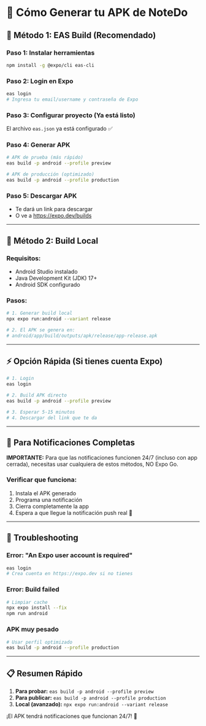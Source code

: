 # 📱 Cómo Generar tu APK de NoteDo

## 🚀 Método 1: EAS Build (Recomendado)

### Paso 1: Instalar herramientas
```bash
npm install -g @expo/cli eas-cli
```

### Paso 2: Login en Expo
```bash
eas login
# Ingresa tu email/username y contraseña de Expo
```

### Paso 3: Configurar proyecto (Ya está listo)
El archivo `eas.json` ya está configurado ✅

### Paso 4: Generar APK
```bash
# APK de prueba (más rápido)
eas build -p android --profile preview

# APK de producción (optimizado)
eas build -p android --profile production
```

### Paso 5: Descargar APK
- Te dará un link para descargar
- O ve a https://expo.dev/builds

---

## 🔧 Método 2: Build Local

### Requisitos:
- Android Studio instalado
- Java Development Kit (JDK) 17+
- Android SDK configurado

### Pasos:
```bash
# 1. Generar build local
npx expo run:android --variant release

# 2. El APK se genera en:
# android/app/build/outputs/apk/release/app-release.apk
```

---

## ⚡ Opción Rápida (Si tienes cuenta Expo)

```bash
# 1. Login
eas login

# 2. Build APK directo
eas build -p android --profile preview

# 3. Esperar 5-15 minutos
# 4. Descargar del link que te da
```

---

## 🎯 Para Notificaciones Completas

**IMPORTANTE:** Para que las notificaciones funcionen 24/7 (incluso con app cerrada), necesitas usar cualquiera de estos métodos, NO Expo Go.

### Verificar que funciona:
1. Instala el APK generado
2. Programa una notificación
3. Cierra completamente la app
4. Espera a que llegue la notificación push real 🔔

---

## 🐛 Troubleshooting

### Error: "An Expo user account is required"
```bash
eas login
# Crea cuenta en https://expo.dev si no tienes
```

### Error: Build failed
```bash
# Limpiar cache
npx expo install --fix
npm run android
```

### APK muy pesado
```bash
# Usar perfil optimizado
eas build -p android --profile production
```

---

## 📋 Resumen Rápido

1. **Para probar:** `eas build -p android --profile preview`
2. **Para publicar:** `eas build -p android --profile production`  
3. **Local (avanzado):** `npx expo run:android --variant release`

¡El APK tendrá notificaciones que funcionan 24/7! 🚀
